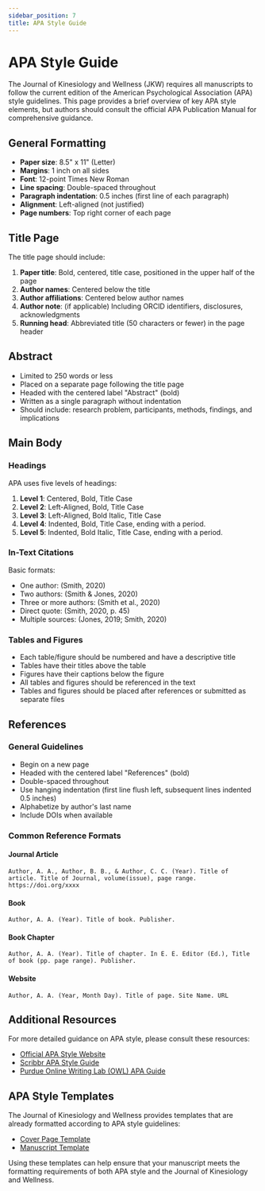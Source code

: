 ```yaml
---
sidebar_position: 7
title: APA Style Guide
---
```


# APA Style Guide

The Journal of Kinesiology and Wellness (JKW) requires all manuscripts to follow the current edition of the American Psychological Association (APA) style guidelines. This page provides a brief overview of key APA style elements, but authors should consult the official APA Publication Manual for comprehensive guidance.

## General Formatting

- **Paper size**: 8.5" x 11" (Letter)
- **Margins**: 1 inch on all sides
- **Font**: 12-point Times New Roman
- **Line spacing**: Double-spaced throughout
- **Paragraph indentation**: 0.5 inches (first line of each paragraph)
- **Alignment**: Left-aligned (not justified)
- **Page numbers**: Top right corner of each page

## Title Page

The title page should include:

1. **Paper title**: Bold, centered, title case, positioned in the upper half of the page
2. **Author names**: Centered below the title
3. **Author affiliations**: Centered below author names
4. **Author note**: (if applicable) Including ORCID identifiers, disclosures, acknowledgments
5. **Running head**: Abbreviated title (50 characters or fewer) in the page header

## Abstract

- Limited to 250 words or less
- Placed on a separate page following the title page
- Headed with the centered label "Abstract" (bold)
- Written as a single paragraph without indentation
- Should include: research problem, participants, methods, findings, and implications

## Main Body

### Headings

APA uses five levels of headings:

1. **Level 1**: Centered, Bold, Title Case
2. **Level 2**: Left-Aligned, Bold, Title Case
3. **Level 3**: Left-Aligned, Bold Italic, Title Case
4. **Level 4**: Indented, Bold, Title Case, ending with a period.
5. **Level 5**: Indented, Bold Italic, Title Case, ending with a period.

### In-Text Citations

Basic formats:

- One author: (Smith, 2020)
- Two authors: (Smith & Jones, 2020)
- Three or more authors: (Smith et al., 2020)
- Direct quote: (Smith, 2020, p. 45)
- Multiple sources: (Jones, 2019; Smith, 2020)

### Tables and Figures

- Each table/figure should be numbered and have a descriptive title
- Tables have their titles above the table
- Figures have their captions below the figure
- All tables and figures should be referenced in the text
- Tables and figures should be placed after references or submitted as separate files

## References

### General Guidelines

- Begin on a new page
- Headed with the centered label "References" (bold)
- Double-spaced throughout
- Use hanging indentation (first line flush left, subsequent lines indented 0.5 inches)
- Alphabetize by author's last name
- Include DOIs when available

### Common Reference Formats

#### Journal Article

```
Author, A. A., Author, B. B., & Author, C. C. (Year). Title of article. Title of Journal, volume(issue), page range. https://doi.org/xxxx
```

#### Book

```
Author, A. A. (Year). Title of book. Publisher.
```

#### Book Chapter

```
Author, A. A. (Year). Title of chapter. In E. E. Editor (Ed.), Title of book (pp. page range). Publisher.
```

#### Website

```
Author, A. A. (Year, Month Day). Title of page. Site Name. URL
```

## Additional Resources

For more detailed guidance on APA style, please consult these resources:

- [Official APA Style Website](https://apastyle.apa.org/)
- [Scribbr APA Style Guide](https://www.scribbr.com/apa-style/format/)
- [Purdue Online Writing Lab (OWL) APA Guide](https://owl.purdue.edu/owl/research_and_citation/apa_style/apa_style_introduction.html)

## APA Style Templates

The Journal of Kinesiology and Wellness provides templates that are already formatted according to APA style guidelines:

- [Cover Page Template](http://www.wskw.org/wp-content/uploads/2023/05/APA-7th-edition-template-cover-jkw.docx)
- [Manuscript Template](http://www.wskw.org/wp-content/uploads/2023/04/APA-7th-edition-template-jkw.docx)

Using these templates can help ensure that your manuscript meets the formatting requirements of both APA style and the Journal of Kinesiology and Wellness.
